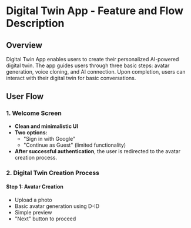 # Digital Twin App - Feature and Flow Description

## Overview

Digital Twin App enables users to create their personalized AI-powered digital twin. The app guides users through three basic steps: avatar generation, voice cloning, and AI connection. Upon completion, users can interact with their digital twin for basic conversations.

## User Flow

### 1. Welcome Screen

- **Clean and minimalistic UI**
- **Two options:**
  - "Sign in with Google"
  - "Continue as Guest" (limited functionality)
- **After successful authentication**, the user is redirected to the avatar creation process.

### 2. Digital Twin Creation Process

#### Step 1: Avatar Creation

- Upload a photo
- Basic avatar generation using D-ID
- Simple preview
- "Next" button to proceed
